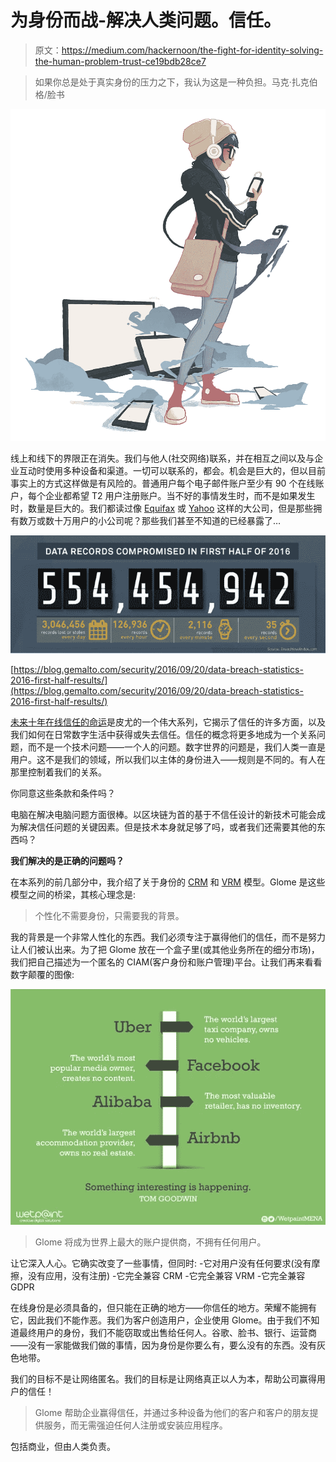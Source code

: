 # 为身份而战-解决人类问题。信任。

> 原文：<https://medium.com/hackernoon/the-fight-for-identity-solving-the-human-problem-trust-ce19bdb28ce7>

> 如果你总是处于真实身份的压力之下，我认为这是一种负担。马克·扎克伯格/脸书

![](img/7e709575d8dc3bb29d3647432e53de64.png)

线上和线下的界限正在消失。我们与他人(社交网络)联系，并在相互之间以及与企业互动时使用多种设备和渠道。一切可以联系的，都会。机会是巨大的，但以目前事实上的方式这样做是有风险的。普通用户每个电子邮件账户至少有 90 个在线账户，每个企业都希望 T2 用户注册账户。当不好的事情发生时，而不是如果发生时，数量是巨大的。我们都读过像 [Equifax](https://www.vox.com/policy-and-politics/2017/9/13/16292014/equifax-credit-breach-hack-report-security) 或 [Yahoo](https://www.engadget.com/2016/12/14/yahoo-confirms-a-new-security-breach-affecting-1-billion-account/) 这样的大公司，但是那些拥有数万或数十万用户的小公司呢？那些我们甚至不知道的已经暴露了…

![](img/3697a337741972a51f51ab38f150e6de.png)

[https://blog.gemalto.com/security/2016/09/20/data-breach-statistics-2016-first-half-results/](https://blog.gemalto.com/security/2016/09/20/data-breach-statistics-2016-first-half-results/)

[未来十年在线信任的命运](http://www.pewinternet.org/2017/08/10/the-fate-of-online-trust-in-the-next-decade/)是皮尤的一个伟大系列，它揭示了信任的许多方面，以及我们如何在日常数字生活中获得或失去信任。信任的概念将更多地成为一个关系问题，而不是一个技术问题——一个人的问题。数字世界的问题是，我们人类一直是用户。这不是我们的领域，所以我们以主体的身份进入——规则是不同的。有人在那里控制着我们的关系。

你同意这些条款和条件吗？

电脑在解决电脑问题方面很棒。以区块链为首的基于不信任设计的新技术可能会成为解决信任问题的关键因素。但是技术本身就足够了吗，或者我们还需要其他的东西吗？

**我们解决的是正确的问题吗？**

在本系列的前几部分中，我介绍了关于身份的 [CRM](/@Jemiweb/the-fight-for-identity-part-1-5f3150b8f13d) 和 [VRM](/@Jemiweb/the-fight-for-identity-part-2-c70cfd57502e) 模型。Glome 是这些模型之间的桥梁，其核心理念是:

> 个性化不需要身份，只需要我的背景。

我的背景是一个非常人性化的东西。我们必须专注于赢得他们的信任，而不是努力让人们被认出来。为了把 Glome 放在一个盒子里(或其他业务所在的细分市场)，我们把自己描述为一个匿名的 CIAM(客户身份和账户管理)平台。让我们再来看看数字颠覆的图像:

![](img/46c7a1f25878021d97846b0e40d65b50.png)

> Glome 将成为世界上最大的账户提供商，不拥有任何用户。

让它深入人心。它确实改变了一些事情，但同时:
-它对用户没有任何要求(没有摩擦，没有应用，没有注册)
-它完全兼容 CRM
-它完全兼容 VRM
-它完全兼容 GDPR

在线身份是必须具备的，但只能在正确的地方——你信任的地方。荣耀不能拥有它，因此我们不能作恶。我们为客户创造用户，企业使用 Glome。由于我们不知道最终用户的身份，我们不能窃取或出售给任何人。谷歌、脸书、银行、运营商——没有一家能做我们做的事情，因为身份是你要么有，要么没有的东西。没有灰色地带。

我们的目标不是让网络匿名。我们的目标是让网络真正以人为本，帮助公司赢得用户的信任！

> Glome 帮助企业赢得信任，并通过多种设备为他们的客户和客户的朋友提供服务，而无需强迫任何人注册或安装应用程序。

包括商业，但由人类负责。